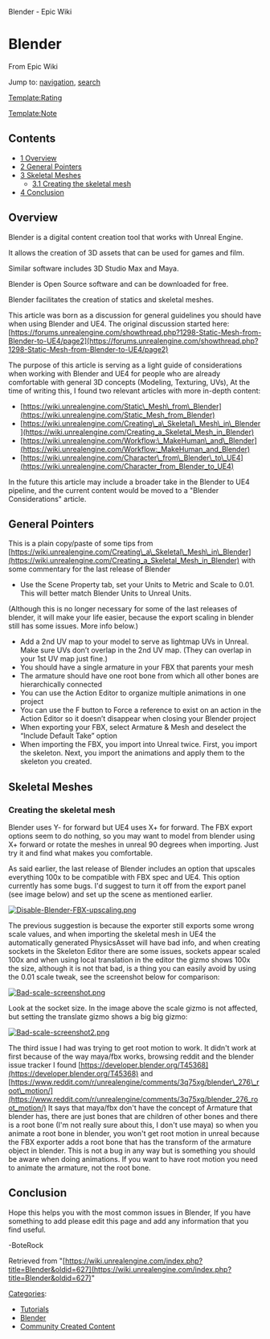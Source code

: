  Blender - Epic Wiki             

 

Blender
=======

From Epic Wiki

Jump to: [navigation](#mw-head), [search](#p-search)

[Template:Rating](/index.php?title=Template:Rating&action=edit&redlink=1 "Template:Rating (page does not exist)")

  
[Template:Note](/index.php?title=Template:Note&action=edit&redlink=1 "Template:Note (page does not exist)")

Contents
--------

*   [1 Overview](#Overview)
*   [2 General Pointers](#General_Pointers)
*   [3 Skeletal Meshes](#Skeletal_Meshes)
    *   [3.1 Creating the skeletal mesh](#Creating_the_skeletal_mesh)
*   [4 Conclusion](#Conclusion)

Overview
--------

Blender is a digital content creation tool that works with Unreal Engine.

It allows the creation of 3D assets that can be used for games and film.

Similar software includes 3D Studio Max and Maya.

Blender is Open Source software and can be downloaded for free.

Blender facilitates the creation of statics and skeletal meshes.

This article was born as a discussion for general guidelines you should have when using Blender and UE4. The original discussion started here: [https://forums.unrealengine.com/showthread.php?1298-Static-Mesh-from-Blender-to-UE4/page2](https://forums.unrealengine.com/showthread.php?1298-Static-Mesh-from-Blender-to-UE4/page2)

The purpose of this article is serving as a light guide of considerations when working with Blender and UE4 for people who are already comfortable with general 3D concepts (Modeling, Texturing, UVs), At the time of writing this, I found two relevant articles with more in-depth content:

*   [https://wiki.unrealengine.com/Static\_Mesh\_from\_Blender](https://wiki.unrealengine.com/Static_Mesh_from_Blender)
*   [https://wiki.unrealengine.com/Creating\_a\_Skeletal\_Mesh\_in\_Blender](https://wiki.unrealengine.com/Creating_a_Skeletal_Mesh_in_Blender)
*   [https://wiki.unrealengine.com/Workflow:\_MakeHuman\_and\_Blender](https://wiki.unrealengine.com/Workflow:_MakeHuman_and_Blender)
*   [https://wiki.unrealengine.com/Character\_from\_Blender\_to\_UE4](https://wiki.unrealengine.com/Character_from_Blender_to_UE4)

In the future this article may include a broader take in the Blender to UE4 pipeline, and the current content would be moved to a "Blender Considerations" article.

General Pointers
----------------

This is a plain copy/paste of some tips from [https://wiki.unrealengine.com/Creating\_a\_Skeletal\_Mesh\_in\_Blender](https://wiki.unrealengine.com/Creating_a_Skeletal_Mesh_in_Blender) with some commentary for the last release of Blender

*   Use the Scene Property tab, set your Units to Metric and Scale to 0.01. This will better match Blender Units to Unreal Units.

(Although this is no longer necessary for some of the last releases of blender, it will make your life easier, because the export scaling in blender still has some issues. More info below.)

*   Add a 2nd UV map to your model to serve as lightmap UVs in Unreal. Make sure UVs don’t overlap in the 2nd UV map. (They can overlap in your 1st UV map just fine.)
*   You should have a single armature in your FBX that parents your mesh
*   The armature should have one root bone from which all other bones are hierarchically connected
*   You can use the Action Editor to organize multiple animations in one project
*   You can use the F button to Force a reference to exist on an action in the Action Editor so it doesn’t disappear when closing your Blender project
*   When exporting your FBX, select Armature & Mesh and deselect the “Include Default Take” option
*   When importing the FBX, you import into Unreal twice. First, you import the skeleton. Next, you import the animations and apply them to the skeleton you created.

  

Skeletal Meshes
---------------

### Creating the skeletal mesh

Blender uses Y- for forward but UE4 uses X+ for forward. The FBX export options seem to do nothing, so you may want to model from blender using X+ forward or rotate the meshes in unreal 90 degrees when importing. Just try it and find what makes you comfortable.

As said earlier, the last release of Blender includes an option that upscales everything 100x to be compatible with FBX spec and UE4. This option currently has some bugs. I'd suggest to turn it off from the export panel (see image below) and set up the scene as mentioned earlier.

[![Disable-Blender-FBX-upscaling.png](https://d26ilriwvtzlb.cloudfront.net/d/da/Disable-Blender-FBX-upscaling.png)](/index.php?title=File:Disable-Blender-FBX-upscaling.png)

The previous suggestion is because the exporter still exports some wrong scale values, and when importing the skeletal mesh in UE4 the automatically generated PhysicsAsset will have bad info, and when creating sockets in the Skeleton Editor there are some issues, sockets appear scaled 100x and when using local translation in the editor the gizmo shows 100x the size, although it is not that bad, is a thing you can easily avoid by using the 0.01 scale tweak, see the screenshot below for comparison:

[![Bad-scale-screenshot.png](https://d26ilriwvtzlb.cloudfront.net/9/95/Bad-scale-screenshot.png)](/index.php?title=File:Bad-scale-screenshot.png)

Look at the socket size. In the image above the scale gizmo is not affected, but setting the translate gizmo shows a big big gizmo:

  
[![Bad-scale-screenshot2.png](https://d26ilriwvtzlb.cloudfront.net/2/24/Bad-scale-screenshot2.png)](/index.php?title=File:Bad-scale-screenshot2.png)

  
The third issue I had was trying to get root motion to work. It didn't work at first because of the way maya/fbx works, browsing reddit and the blender issue tracker I found [https://developer.blender.org/T45368](https://developer.blender.org/T45368) and [https://www.reddit.com/r/unrealengine/comments/3q75xg/blender\_276\_root\_motion/](https://www.reddit.com/r/unrealengine/comments/3q75xg/blender_276_root_motion/) It says that maya/fbx don't have the concept of Armature that blender has, there are just bones that are children of other bones and there is a root bone (I'm not really sure about this, I don't use maya) so when you animate a root bone in blender, you won't get root motion in unreal because the FBX exporter adds a root bone that has the transform of the armature object in blender. This is not a bug in any way but is something you should be aware when doing animations. If you want to have root motion you need to animate the armature, not the root bone.

Conclusion
----------

Hope this helps you with the most common issues in Blender, If you have something to add please edit this page and add any information that you find useful.

\-BoteRock

Retrieved from "[https://wiki.unrealengine.com/index.php?title=Blender&oldid=627](https://wiki.unrealengine.com/index.php?title=Blender&oldid=627)"

[Categories](/index.php?title=Special:Categories "Special:Categories"):

*   [Tutorials](/index.php?title=Category:Tutorials&action=edit&redlink=1 "Category:Tutorials (page does not exist)")
*   [Blender](/index.php?title=Category:Blender&action=edit&redlink=1 "Category:Blender (page does not exist)")
*   [Community Created Content](/index.php?title=Category:Community_Created_Content "Category:Community Created Content")